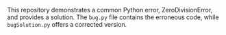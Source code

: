 This repository demonstrates a common Python error, ZeroDivisionError, and provides a solution. The `bug.py` file contains the erroneous code, while `bugSolution.py` offers a corrected version.